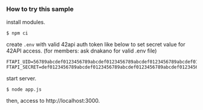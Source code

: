 ### How to try this sample

install modules.
```
$ npm ci
```

create `.env` with valid 42api auth token like below to set secret value for 42API access.
(for members: ask dnakano for valid .env file)
```
FTAPI_UID=56789abcdef0123456789abcdef0123456789abcdef0123456789abcdef01234
FTAPI_SECRET=def0123456789abcdef0123456789abcdef0123456789abcdef0123456789abc
```

start server.
```
$ node app.js
```

then, access to http://localhost:3000.
